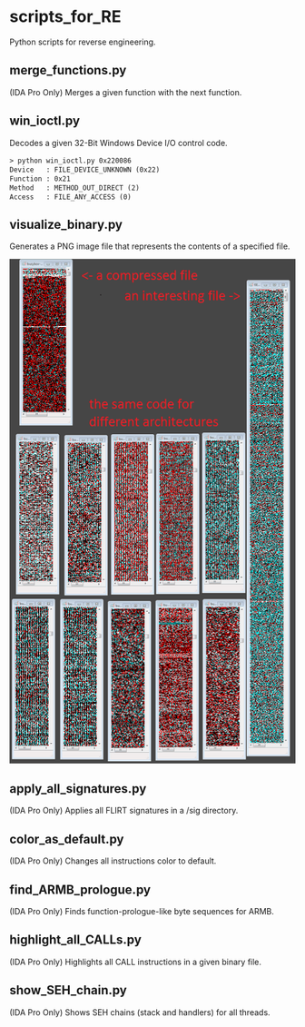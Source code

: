 scripts_for_RE
==============

Python scripts for reverse engineering.

merge_functions.py
----------------------------
(IDA Pro Only) Merges a given function with the next function.

win_ioctl.py
----------------------------
Decodes a given 32-Bit Windows Device I/O control code.

    > python win_ioctl.py 0x220086
    Device   : FILE_DEVICE_UNKNOWN (0x22)
    Function : 0x21
    Method   : METHOD_OUT_DIRECT (2)
    Access   : FILE_ANY_ACCESS (0)

visualize_binary.py
----------------------------
Generates a PNG image file that represents the contents of a specified file.

![example](/img/visualized_files.png)

apply_all_signatures.py
----------------------------
(IDA Pro Only) Applies all FLIRT signatures in a <IDA DIR>/sig directory.

color_as_default.py
----------------------------
(IDA Pro Only) Changes all instructions color to default.

find_ARMB_prologue.py
----------------------------
(IDA Pro Only) Finds function-prologue-like byte sequences for ARMB.

highlight_all_CALLs.py
----------------------------
(IDA Pro Only) Highlights all CALL instructions in a given binary file.

show_SEH_chain.py
----------------------------
(IDA Pro Only) Shows SEH chains (stack and handlers) for all threads.

